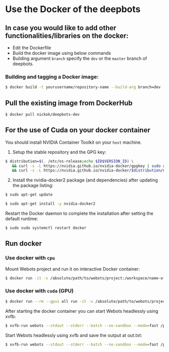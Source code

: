 # Use the Docker of the deepbots

## In case you would like to add other functionalities/libraries on the docker:

* Edit the Dockerfile
* Build the docker image using below commands
* Building argument ```branch``` specify the ```dev``` or the ```master``` branch of deepbots.

### Building and tagging a Docker image:
```bash
$ docker build -t yourusername/repository-name --build-arg branch=dev .
```

## Pull the existing image from DockerHub

```bash
$ docker pull nickok/deepbots-dev
```

## For the use of Cuda on your docker container

You should install NVIDIA Container Toolkit on your ```host``` machine.

1) Setup the stable repository and the GPG key:
``` bash
$ distribution=$(. /etc/os-release;echo $ID$VERSION_ID) \
   && curl -s -L https://nvidia.github.io/nvidia-docker/gpgkey | sudo apt-key add - \
   && curl -s -L https://nvidia.github.io/nvidia-docker/$distribution/nvidia-docker.list | sudo tee /etc/apt/sources.list.d/nvidia-docker.list
```
2) Install the nvidia-docker2 package (and dependencies) after updating the package listing:

``` bash
$ sudo apt-get update
```

``` bash
$ sudo apt-get install -y nvidia-docker2
```

Restart the Docker daemon to complete the installation after setting the default runtime:
``` bash
$ sudo sudo systemctl restart docker
```



## Run docker

### Use docker with ```cpu```
Mount Webots project and run it on interactive Docker container:
```bash
$ docker run -it -v /absolute/path/to/webots/project:/workspace/name-of-project nickok/deepbots-dev
```

### Use docker with ```cuda``` (GPU)
``` bash
$ docker run --rm --gpus all run -it -v /absolute/path/to/webots/project:/workspace/name-of-project nickok/deepbots
```

After starting the docker container you can start Webots headlessly using xvfb:
```bash
$ xvfb-run webots --stdout --stderr --batch --no-sandbox --mode=fast /path/to/your/world/file

```

Start Webots headlessly using xvfb and save the output at out.txt:
```bash
$ xvfb-run webots --stdout --stderr --batch --no-sandbox --mode=fast /path/to/your/world/file &> out.txt &
```